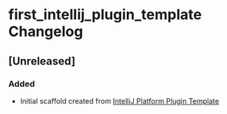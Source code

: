 <!-- Keep a Changelog guide -> https://keepachangelog.com -->

# first_intellij_plugin_template Changelog

## [Unreleased]
### Added
- Initial scaffold created from [IntelliJ Platform Plugin Template](https://github.com/JetBrains/intellij-platform-plugin-template)
